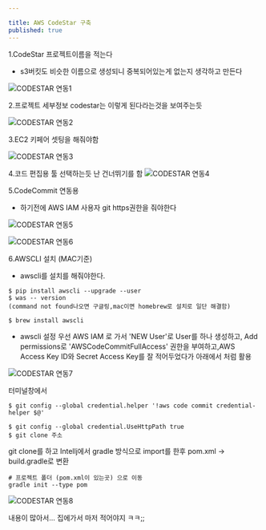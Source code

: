 ```yaml
---

title: AWS CodeStar 구축
published: true
---
```



1.CodeStar 프로젝트이름을 적는다

- s3버킷도 비슷한 이름으로 생성되니 중복되어있는게 없는지 생각하고 만든다


![CODESTAR 연동1](/assets/imgs/2018/04/10/awscodestar-setting/awscodestar-setting01.png)



2.프로젝트 세부정보 codestar는 이렇게 된다라는것을 보여주는듯


![CODESTAR 연동2](/assets/imgs/2018/04/10/awscodestar-setting/awscodestar-setting02.png)



3.EC2 키페어 셋팅을 해줘야함

![CODESTAR 연동3](/assets/imgs/2018/04/10/awscodestar-setting/awscodestar-setting03.png)




4.코드 편집용 툴 선택하는듯 난 건너뛰기를 함
![CODESTAR 연동4](/assets/imgs/2018/04/10/awscodestar-setting/awscodestar-setting04.png)




5.CodeCommit 연동용
- 하기전에 AWS IAM 사용자 git https권한을 줘야한다

![CODESTAR 연동5](/assets/imgs/2018/04/10/awscodestar-setting/awscodestar-setting05.png)


![CODESTAR 연동6](/assets/imgs/2018/04/10/awscodestar-setting/awscodestar-setting06.png)

6.AWSCLI 설치 (MAC기준)
- awscli를 설치를 해줘야한다.

```
$ pip install awscli --upgrade --user
$ was -- version 
(command not found나오면 구글링,mac이면 homebrew로 설치로 일단 해결함)

$ brew install awscli
```
- awscli 설정
우선 AWS IAM 로 가서 'NEW User'로 User를 하나 생성하고, Add permissions로 
'AWSCodeCommitFullAccess' 권한을 부여하고,AWS Access Key ID와 Secret Access Key를
잘 적어두었다가 아래에서 처럼 활용

![CODESTAR 연동7](/assets/imgs/2018/04/10/awscodestar-setting/awscodestar-setting07.png)

터미널창에서

```
$ git config --global credential.helper '!aws code commit credential-helper $@'

$ git config --global credential.UseHttpPath true
$ git clone 주소 

```

git clone를 하고 Intellj에서 gradle 방식으로 import를 한후 
pom.xml -> build.gradle로 변환 

```
# 프로젝트 폴더 (pom.xml이 있는곳) 으로 이동
gradle init --type pom
```

![CODESTAR 연동8](/assets/imgs/2018/04/10/awscodestar-setting/awscodestar-setting08.png)


내용이 많아서... 집에가서 마저 적어야지 ㅋㅋ;;
